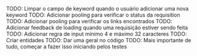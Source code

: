 TODO: Limpar o campo de keyword quando o usuário adicionar uma nova keyword
TODO: Adicionar pooling para verificar o status da requisition
TODO: Adicionar pooling para verificar os links encontrados
TODO: Adicionar feedback de loading quando uma requisição estiver sendo feita
TODO: Adicionar regra de input mínimo 4 e máximo 32 caracteres
TODO: Criar entidades
TODO: Dar uma geral no código
TODO: Mais importante de tudo, começar a fazer isso iniciando pelos testes